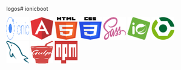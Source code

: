 logos# ionicboot

<img src="logos/ionic.svg" width="60" height="60" alt="Ionic"/>
<img src="logos/angular-icon.svg" width="60" height="60" alt="angular"/>
<img src="logos/html.svg" width="60" height="60" alt="html-5"/>
<img src="logos/css.svg" width="60" height="60" alt="css"/>
<img src="logos/sass.svg" width="60" height="60" alt="ass"/>
<img src="logos/spring.svg" width="60" height="60" alt="spring-boot"/>
<img src="logos/gradle.svg" width="60" height="60" alt="gradle-new"/>
<img src="logos/mysql.svg" width="60" height="60" alt="mysql"/>
<img src="logos/gulp.svg" width="60" height="60" alt="gulp"/>
<img src="logos/npm.svg" width="60" height="60" alt="npm"/> 

